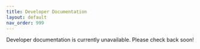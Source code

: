 ```yaml
---
title: Developer Documentation
layout: default
nav_order: 999
---
```


Developer documentation is currently unavailable. Please check back soon!
